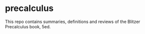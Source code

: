 # precalculus
This repo contains summaries, definitions and reviews of the Blitzer Precalculus book, 5ed.
